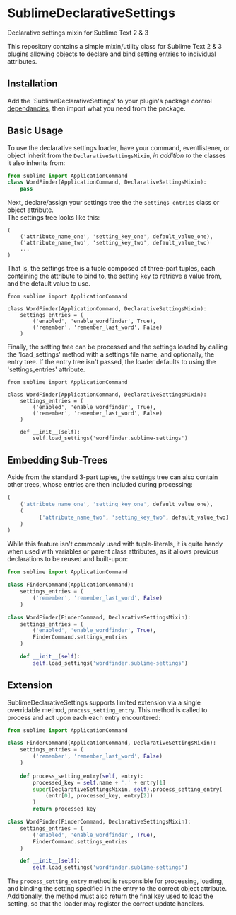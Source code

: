 # SublimeDeclarativeSettings
Declarative settings mixin for Sublime Text 2 &amp; 3

This repository contains a simple mixin/utility class for Sublime Text 2 
&amp; 3 plugins allowing objects to declare and bind setting entries to 
individual attributes.

## Installation ##
Add the 'SublimeDeclarativeSettings' to your plugin's package control
[dependancies](https://packagecontrol.io/docs/dependencies), then
import what you need from the package.

## Basic Usage ##
To use the declarative settings loader, have your command,
eventlistener, or object inherit from the 
`DeclarativeSettingsMixin`, *in addition to* the classes
it also inherits from:
```python
from sublime import ApplicationCommand
class WordFinder(ApplicationCommand, DeclarativeSettingsMixin):
    pass
```

Next, declare/assign your settings tree the the `settings_entries` 
class or object attribute.  
The settings tree looks like this:
```
(
    ('attribute_name_one', 'setting_key_one', default_value_one),
    ('attribute_name_two', 'setting_key_two', default_value_two)
    ...
)
```

That is, the settings tree is a tuple composed of three-part tuples, each
containing the attribute to bind to, the setting key to retrieve a value
from, and the default value to use.

```
from sublime import ApplicationCommand

class WordFinder(ApplicationCommand, DeclarativeSettingsMixin):
    settings_entries = (
        ('enabled', 'enable_wordfinder', True),
        ('remember', 'remember_last_word', False)
    )
```

Finally, the setting tree can be processed and the settings loaded by calling
the 'load_settings' method with a settings file name, and optionally, the
entry tree. If the entry tree isn't passed, the loader defaults to
using the 'settings_entries' attribute.

```
from sublime import ApplicationCommand

class WordFinder(ApplicationCommand, DeclarativeSettingsMixin):
    settings_entries = (
        ('enabled', 'enable_wordfinder', True),
        ('remember', 'remember_last_word', False)
    )

    def __init__(self):
        self.load_settings('wordfinder.sublime-settings')
```


## Embedding Sub-Trees ##
Aside from the standard 3-part tuples, the settings tree can also contain
other trees, whose entries are then included during processing:
```python
(
    ('attribute_name_one', 'setting_key_one', default_value_one),
    (
    	  ('attribute_name_two', 'setting_key_two', default_value_two)
    )
)
```

While this feature isn't commonly used with tuple-literals, it is quite handy
when used with variables or parent class attributes, as it allows previous
declarations to be reused and built-upon:

```python
from sublime import ApplicationCommand

class FinderCommand(ApplicationCommand):
    settings_entries = (
        ('remember', 'remember_last_word', False)
    )

class WordFinder(FinderCommand, DeclarativeSettingsMixin):
    settings_entries = (
        ('enabled', 'enable_wordfinder', True),
        FinderCommand.settings_entries
    )

    def __init__(self):
        self.load_settings('wordfinder.sublime-settings')
```


## Extension ##

SublimeDeclarativeSettings supports limited extension via a single overridable
method, `process_setting_entry`. This method is called to process and act upon
each each entry encountered:
```python
from sublime import ApplicationCommand

class FinderCommand(ApplicationCommand, DeclarativeSettingsMixin):
    settings_entries = (
        ('remember', 'remember_last_word', False)
    )
    
    def process_setting_entry(self, entry):
        processed_key = self.name + '.' + entry[1]
        super(DeclarativeSettingsMixin, self).process_setting_entry(
        	(entr[0], processed_key, entry[2])
        )
        return processed_key

class WordFinder(FinderCommand, DeclarativeSettingsMixin):
    settings_entries = (
        ('enabled', 'enable_wordfinder', True),
        FinderCommand.settings_entries
    )

    def __init__(self):
        self.load_settings('wordfinder.sublime-settings')
```

The `process_setting_entry` method is responsible for processing, loading,
and binding the setting specified in the entry to the correct object
attribute. Additionally, the method must also return the final key used to
load the setting, so that the loader may register the correct update handlers.
